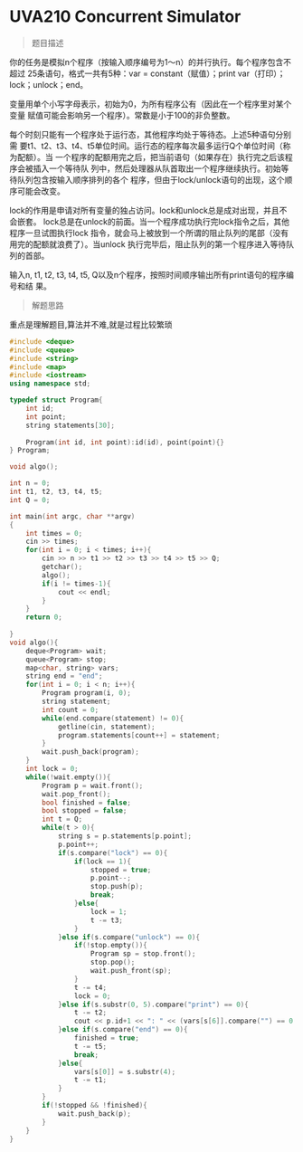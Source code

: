 # UVA210 Concurrent Simulator

> 题目描述

你的任务是模拟n个程序（按输入顺序编号为1～n）的并行执行。每个程序包含不超过 25条语句，格式一共有5种：var = constant（赋值）；print var（打印）；lock；unlock；end。 

变量用单个小写字母表示，初始为0，为所有程序公有（因此在一个程序里对某个变量 赋值可能会影响另一个程序）。常数是小于100的非负整数。 

每个时刻只能有一个程序处于运行态，其他程序均处于等待态。上述5种语句分别需 要t1、t2、t3、t4、t5单位时间。运行态的程序每次最多运行Q个单位时间（称为配额）。当 一个程序的配额用完之后，把当前语句（如果存在）执行完之后该程序会被插入一个等待队 列中，然后处理器从队首取出一个程序继续执行。初始等待队列包含按输入顺序排列的各个 程序，但由于lock/unlock语句的出现，这个顺序可能会改变。 

lock的作用是申请对所有变量的独占访问。lock和unlock总是成对出现，并且不会嵌套。 lock总是在unlock的前面。当一个程序成功执行完lock指令之后，其他程序一旦试图执行lock 指令，就会马上被放到一个所谓的阻止队列的尾部（没有用完的配额就浪费了）。当unlock 执行完毕后，阻止队列的第一个程序进入等待队列的首部。

输入n, t1, t2, t3, t4, t5, Q以及n个程序，按照时间顺序输出所有print语句的程序编号和结 果。

> 解题思路

重点是理解题目,算法并不难,就是过程比较繁琐

```C++
#include <deque>
#include <queue>
#include <string>
#include <map>
#include <iostream>
using namespace std;

typedef struct Program{
	int id;
	int point;
	string statements[30];
	
	Program(int id, int point):id(id), point(point){}
} Program;

void algo();

int n = 0;
int t1, t2, t3, t4, t5;
int Q = 0;

int main(int argc, char **argv)
{
	int times = 0;
	cin >> times;
	for(int i = 0; i < times; i++){
		cin >> n >> t1 >> t2 >> t3 >> t4 >> t5 >> Q;
		getchar();
		algo();
		if(i != times-1){
			cout << endl;
		}
	}
	return 0;
	
}
void algo(){
	deque<Program> wait;
	queue<Program> stop;
	map<char, string> vars;
	string end = "end";
	for(int i = 0; i < n; i++){
		Program program(i, 0);
		string statement;
		int count = 0;
		while(end.compare(statement) != 0){
			getline(cin, statement);
			program.statements[count++] = statement;
		}
		wait.push_back(program);
	}
	int lock = 0;
	while(!wait.empty()){
		Program p = wait.front();
		wait.pop_front();
		bool finished = false;
		bool stopped = false;
		int t = Q;
		while(t > 0){
			string s = p.statements[p.point];
			p.point++;
			if(s.compare("lock") == 0){
				if(lock == 1){
					stopped = true;
					p.point--;
					stop.push(p);
					break;
				}else{
					lock = 1;
					t -= t3;
				}
			}else if(s.compare("unlock") == 0){
				if(!stop.empty()){
					Program sp = stop.front();
					stop.pop();
					wait.push_front(sp);
				}
				t -= t4;
				lock = 0;
			}else if(s.substr(0, 5).compare("print") == 0){
				t -= t2;
				cout << p.id+1 << ": " << (vars[s[6]].compare("") == 0 ? "0" : vars[s[6]]) << endl;
			}else if(s.compare("end") == 0){
				finished = true;
				t -= t5;
				break;
			}else{
				vars[s[0]] = s.substr(4);
				t -= t1;
			}
		}
		if(!stopped && !finished){
			wait.push_back(p);
		}
	}
}

```

